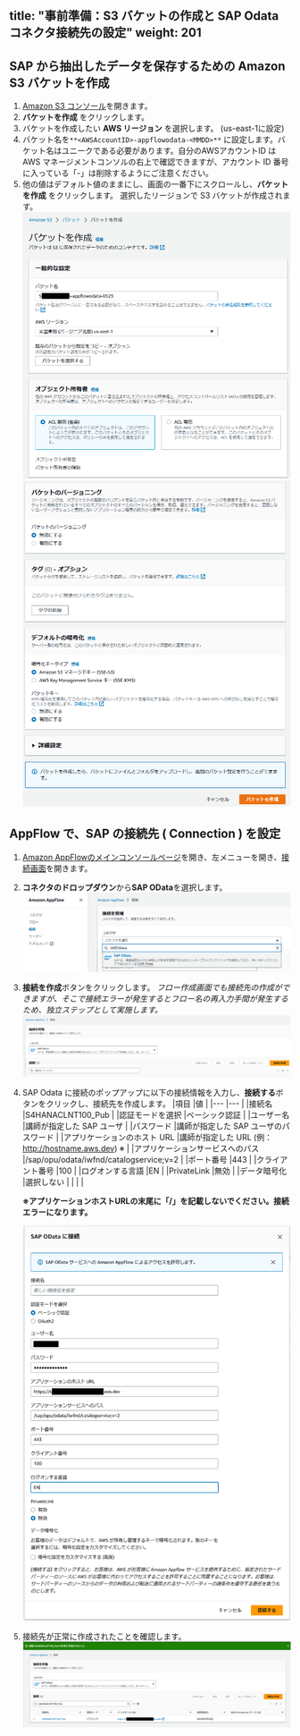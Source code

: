 title: "事前準備：S3 バケットの作成と SAP Odata コネクタ接続先の設定"
weight: 201
---

## SAP から抽出したデータを保存するための Amazon S3 バケットを作成

1. [Amazon S3 コンソール](https://s3.console.aws.amazon.com/s3/home)を開きます。
1. **バケットを作成** をクリックします。
1. バケットを作成したい **AWS リージョン** を選択します。 (us-east-1に設定)
1. バケット名を`**<AWSAccountID>-appflowodata-<MMDD>**` に設定します。バケット名はユニークである必要があります。自分のAWSアカウントID <AWSAccountID> は AWS マネージメントコンソルの右上で確認できますが、アカウント ID 番号に入っている「-」は削除するようにご注意ください。
1. 他の値はデフォルト値のままにし、画面の一番下にスクロールし、**バケットを作成** をクリックします。 選択したリージョンで S3 バケットが作成されます。
    ![pic](/static/01-data-ingestion/option1-ingest-from-sap/image01.ja.png)
    ![pic](/static/01-data-ingestion/option1-ingest-from-sap/image02.ja.png)

## AppFlow で、SAP の接続先 ( Connection ) を設定

1. [Amazon AppFlowのメインコンソールページ](https://us-east-1.console.aws.amazon.com/appflow/home?region=us-east-1#/)を開き、左メニューを開き、[接続画面](https://us-east-1.console.aws.amazon.com/appflow/home?region=us-east-1#/connections)を開きます。
1. **コネクタのドロップダウン**から**SAP OData**を選択します。
    ![pic](/static/01-data-ingestion/option1-ingest-from-sap/image03.ja.png)
1. **接続を作成**ボタンをクリックします。
*フロー作成画面でも接続先の作成ができますが、そこで接続エラーが発生するとフロー名の再入力手間が発生するため、独立ステップとして実施します。*
    ![pic](/static/01-data-ingestion/option1-ingest-from-sap/image04.ja.png)
1. SAP Odata に接続のポップアップに以下の接続情報を入力し、**接続する**ボタンをクリックし、接続先を作成します。
    |項目	|値	|
    |---	|---	|
    |接続名	|S4HANACLNT100_Pub	|
    |認証モードを選択	|ベーシック認証	|
    |ユーザー名	|講師が指定した SAP ユーザ	|
    |パスワード	|講師が指定した SAP ユーザのパスワード	|
    |アプリケーションのホスト URL	|講師が指定した URL (例：http://hostname.aws.dev)	※ |
    |アプリケーションサービスへのパス	|/sap/opu/odata/iwfnd/catalogservice;v=2	|
    |ポート番号	|443	|
    |クライアント番号	|100	|
    |ログオンする言語	|EN	|
    |PrivateLink	|無効	|
    |データ暗号化	|選択しない	|
    |	|	|

    **※アプリケーションホストURLの末尾に「/」を記載しないでください。接続エラーになります。**

    ![pic](/static/01-data-ingestion/option1-ingest-from-sap/image05.ja.png)
1. 接続先が正常に作成されたことを確認します。
    ![pic](/static/01-data-ingestion/option1-ingest-from-sap/image06.ja.png)